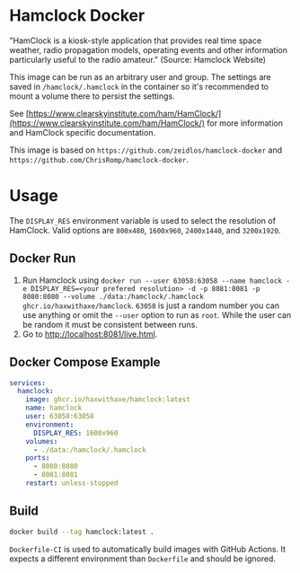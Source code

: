# Hamclock Docker

"HamClock is a kiosk-style application that provides real time space weather, radio propagation models, operating events and other information particularly useful to the radio amateur." (Source: Hamclock Website)

This image can be run as an arbitrary user and group. The settings are saved in `/hamclock/.hamclock` in the container so it's recommended to mount a volume there to persist the settings.

See [https://www.clearskyinstitute.com/ham/HamClock/](https://www.clearskyinstitute.com/ham/HamClock/) for more information and HamClock specific documentation.

This image is based on `https://github.com/zeidlos/hamclock-docker` and `https://github.com/ChrisRomp/hamclock-docker`.

# Usage
The `DISPLAY_RES` environment variable is used to select the resolution of HamClock. Valid options are ``800x480``, ``1600x960``, ``2400x1440``, and ``3200x1920``.

## Docker Run
1. Run Hamclock using `docker run --user 63058:63058 --name hamclock -e DISPLAY_RES=<your prefered resolution> -d -p 8081:8081 -p 8080:8080 --volume ./data:/hamclock/.hamclock ghcr.io/haxwithaxe/hamclock`. ``63058`` is just a random number you can use anything or omit the `--user` option to run as ``root``. While the user can be random it must be consistent between runs.
2. Go to [http://localhost:8081/live.html](http://localhost:8081/live.html).

## Docker Compose Example
```yaml
services:
  hamclock:
    image: ghcr.io/haxwithaxe/hamclock:latest
    name: hamclock
    user: 63058:63058
    environment:
      DISPLAY_RES: 1600x960
    volumes:
      - ./data:/hamclock/.hamclock
    ports:
      - 8080:8080
      - 8081:8081
    restart: unless-stopped
```

## Build
```sh
docker build --tag hamclock:latest .
```

``Dockerfile-CI`` is used to automatically build images with GitHub Actions. It expects a different environment than ``Dockerfile`` and should be ignored.
